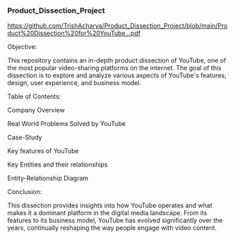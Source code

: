 ### Product_Dissection_Project

https://github.com/TrishAcharya/Product_Dissection_Project/blob/main/Product%20Dissection%20for%20YouTube...pdf

Objective:

This repository contains an in-depth product dissection of YouTube, one of the most popular video-sharing platforms on the internet. The goal of this dissection is to explore and analyze various aspects of YouTube's features, design, user experience, and business model.

Table of Contents:

Company Overview

Real World Problems Solved by YouTube

Case-Study

Key features of YouTube

Key Entities and their relationships

Entity-Relationship Diagram

Conclusion:

This dissection provides insights into how YouTube operates and what makes it a dominant platform in the digital media landscape. From its features to its business model, YouTube has evolved significantly over the years, continually reshaping the way people engage with video content.
